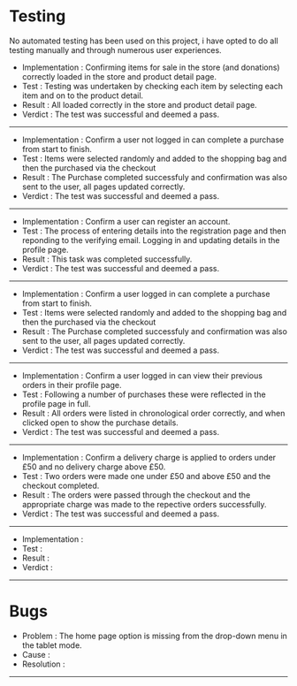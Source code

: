 # **Testing**

No automated testing has been used on this project, i have opted to do all testing manually and through numerous user experiences.

- Implementation : Confirming items for sale in the store (and donations) correctly loaded in the store and product detail page. 
- Test : Testing was undertaken by checking each item by selecting each item and on to the product detail.
- Result : All loaded correctly in the store and product detail page.
- Verdict : The test was successful and deemed a pass.

----------------------------------------------------------------------------------------------------------------------------------

- Implementation : Confirm a user not logged in can complete a purchase from start to finish.
- Test : Items were selected randomly and added to the shopping bag and then the purchased via the checkout
- Result : The Purchase completed successfuly and confirmation was also sent to the user, all pages updated correctly.
- Verdict : The test was successful and deemed a pass.

----------------------------------------------------------------------------------------------------------------------------------

- Implementation : Confirm a user can register an account.
- Test : The process of entering details into the registration page and then reponding to the verifying email. Logging in and updating details in the profile page.
- Result : This task was completed successfully.
- Verdict : The test was successful and deemed a pass.

----------------------------------------------------------------------------------------------------------------------------------

- Implementation : Confirm a user logged in can complete a purchase from start to finish.
- Test : Items were selected randomly and added to the shopping bag and then the purchased via the checkout
- Result : The Purchase completed successfuly and confirmation was also sent to the user, all pages updated correctly.
- Verdict : The test was successful and deemed a pass.

----------------------------------------------------------------------------------------------------------------------------------

- Implementation : Confirm a user logged in can view their previous orders in their profile page. 
- Test : Following a number of purchases these were reflected in the profile page in full.
- Result : All orders were listed in chronological order correctly, and when clicked open to show the purchase details.
- Verdict : The test was successful and deemed a pass.

----------------------------------------------------------------------------------------------------------------------------------

- Implementation : Confirm a delivery charge is applied to orders under £50 and no delivery charge above £50.
- Test : Two orders were made one under £50 and above £50 and the checkout completed.
- Result : The orders were passed through the checkout and the appropriate charge was made to the repective orders successfully.
- Verdict : The test was successful and deemed a pass.

----------------------------------------------------------------------------------------------------------------------------------

- Implementation : 
- Test :
- Result :
- Verdict :

----------------------------------------------------------------------------------------------------------------------------------


# **Bugs**

- Problem : The home page option is missing from the drop-down menu in the tablet mode. 
- Cause :
- Resolution :

----------------------------------------------------------------------------------------------------------------------------------





